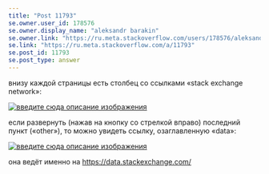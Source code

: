```yaml
---
title: "Post 11793"
se.owner.user_id: 178576
se.owner.display_name: "aleksandr barakin"
se.owner.link: "https://ru.meta.stackoverflow.com/users/178576/aleksandr-barakin"
se.link: "https://ru.meta.stackoverflow.com/a/11793"
se.post_id: 11793
se.post_type: answer
---
```

<p>внизу каждой страницы есть столбец со ссылками «stack exchange network»:</p>
<p><a href="https://i.stack.imgur.com/idE0u.png" rel="nofollow noreferrer"><img src="https://i.stack.imgur.com/idE0u.png" alt="введите сюда описание изображения" /></a></p>
<p>если развернуть (нажав на кнопку со стрелкой вправо) последний пункт («other»), то можно увидеть ссылку, озаглавленную «data»:</p>
<p><a href="https://i.stack.imgur.com/pBJQZ.png" rel="nofollow noreferrer"><img src="https://i.stack.imgur.com/pBJQZ.png" alt="введите сюда описание изображения" /></a></p>
<p>она ведёт именно на <a href="https://data.stackexchange.com/" rel="nofollow noreferrer">https://data.stackexchange.com/</a></p>

